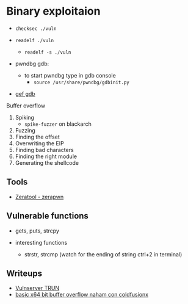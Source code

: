 # Binary exploitaion

- `checksec ./vuln`
- `readelf ./vuln`
  - `readelf -s ./vuln`
- pwndbg gdb:

  - to start pwndbg type in gdb console
    - `source /usr/share/pwndbg/gdbinit.py`

- [gef gdb](./gef-gdb.md)

Buffer overflow

1. Spiking
   - `spike-fuzzer` on blackarch
2. Fuzzing
3. Finding the offset
4. Overwriting the EIP
5. Finding bad characters
6. Finding the right module
7. Generating the shellcode

## Tools

- [Zeratool - zerapwn](https://github.com/ChrisTheCoolHut/Zeratool)

## Vulnerable functions

- gets, puts, strcpy

- interesting functions
  - strstr, strcmp (watch for the ending of string ctrl+2 in terminal)

## Writeups

- [Vulnserver TRUN](./vulnserver)
- [basic x64 bit buffer overflow naham con coldfusionx](https://coldfusionx.github.io/posts/ret2basic/)
